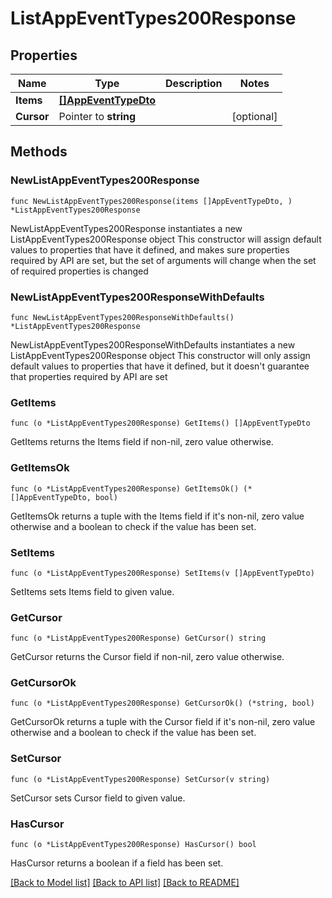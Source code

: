 # ListAppEventTypes200Response

## Properties

Name | Type | Description | Notes
------------ | ------------- | ------------- | -------------
**Items** | [**[]AppEventTypeDto**](AppEventTypeDto.md) |  | 
**Cursor** | Pointer to **string** |  | [optional] 

## Methods

### NewListAppEventTypes200Response

`func NewListAppEventTypes200Response(items []AppEventTypeDto, ) *ListAppEventTypes200Response`

NewListAppEventTypes200Response instantiates a new ListAppEventTypes200Response object
This constructor will assign default values to properties that have it defined,
and makes sure properties required by API are set, but the set of arguments
will change when the set of required properties is changed

### NewListAppEventTypes200ResponseWithDefaults

`func NewListAppEventTypes200ResponseWithDefaults() *ListAppEventTypes200Response`

NewListAppEventTypes200ResponseWithDefaults instantiates a new ListAppEventTypes200Response object
This constructor will only assign default values to properties that have it defined,
but it doesn't guarantee that properties required by API are set

### GetItems

`func (o *ListAppEventTypes200Response) GetItems() []AppEventTypeDto`

GetItems returns the Items field if non-nil, zero value otherwise.

### GetItemsOk

`func (o *ListAppEventTypes200Response) GetItemsOk() (*[]AppEventTypeDto, bool)`

GetItemsOk returns a tuple with the Items field if it's non-nil, zero value otherwise
and a boolean to check if the value has been set.

### SetItems

`func (o *ListAppEventTypes200Response) SetItems(v []AppEventTypeDto)`

SetItems sets Items field to given value.


### GetCursor

`func (o *ListAppEventTypes200Response) GetCursor() string`

GetCursor returns the Cursor field if non-nil, zero value otherwise.

### GetCursorOk

`func (o *ListAppEventTypes200Response) GetCursorOk() (*string, bool)`

GetCursorOk returns a tuple with the Cursor field if it's non-nil, zero value otherwise
and a boolean to check if the value has been set.

### SetCursor

`func (o *ListAppEventTypes200Response) SetCursor(v string)`

SetCursor sets Cursor field to given value.

### HasCursor

`func (o *ListAppEventTypes200Response) HasCursor() bool`

HasCursor returns a boolean if a field has been set.


[[Back to Model list]](../README.md#documentation-for-models) [[Back to API list]](../README.md#documentation-for-api-endpoints) [[Back to README]](../README.md)


